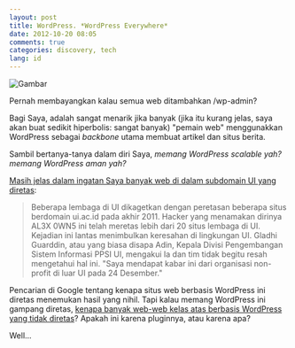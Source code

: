 ```yaml
---
layout: post
title: WordPress. *WordPress Everywhere*
date: 2012-10-20 08:05
comments: true
categories: discovery, tech
lang: id
---
```


![Gambar](/images/post/dropbox-wordpress.png)

Pernah membayangkan kalau semua web ditambahkan /wp-admin?

Bagi Saya, adalah sangat menarik jika banyak (jika itu kurang jelas,
saya akan buat sedikit hiperbolis: sangat banyak) "pemain web" menggunakkan
WordPress sebagai *backbone* utama membuat artikel dan situs berita.

Sambil bertanya-tanya dalam diri Saya, *memang WordPress scalable yah?
memang WordPress aman yah?*

[Masih jelas dalam ingatan Saya banyak web di dalam subdomain UI yang
diretas]:

> Beberapa lembaga di UI dikagetkan dengan peretasan beberapa situs berdomain ui.ac.id pada akhir 2011. Hacker yang menamakan dirinya AL3X 0WN5 ini telah meretas lebih dari 20 situs lembaga di UI. Kejadian ini lantas menimbulkan keresahan di lingkungan UI. Gladhi Guarddin, atau yang biasa disapa Adin, Kepala Divisi Pengembangan Sistem Informasi PPSI UI, mengakui Ia dan tim tidak begitu resah mengetahui hal ini. "Saya mendapat kabar ini dari organisasi non-profit di luar UI pada 24 Desember."

Pencarian di Google tentang kenapa situs web berbasis WordPress ini diretas
menemukan hasil yang nihil. Tapi kalau memang WordPress ini gampang diretas,
[kenapa banyak web-web kelas atas berbasis WordPress yang tidak diretas]?
Apakah ini karena pluginnya, atau karena apa?

Well...

[Masih jelas dalam ingatan Saya banyak web di dalam subdomain UI yang diretas]: http://suma.ui.ac.id/2012/01/09/situs-situs-berdomain-ui-ditembus-hacker/

[kenapa banyak web-web kelas atas berbasis WordPress yang tidak diretas]: http://vip.WordPress.com/clients/
